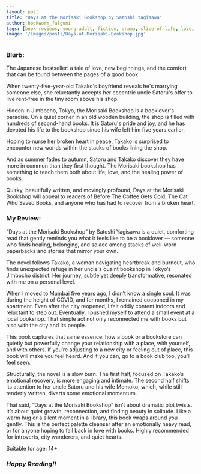 ```yaml
---
layout: post
title: "Days at the Morisaki Bookshop by Satoshi Yagisawa"
author: bookworm_falguni
tags: [book-reviews, young-adult, fiction, drama, slice-of-life, love, coming-of-age, novella, life, positivity, community, partner, friends, Japan, books]
image: '/images/posts/Days-at-Morisaki-Bookshop.jpg'
---
```

### **Blurb:**
The Japanese bestseller: a tale of love, new beginnings, and the comfort that can be found between the pages of a good book.

When twenty-five-year-old Takako's boyfriend reveals he's marrying someone else, she reluctantly accepts her eccentric uncle Satoru's offer to live rent-free in the tiny room above his shop.

Hidden in Jimbocho, Tokyo, the Morisaki Bookshop is a booklover's paradise. On a quiet corner in an old wooden building, the shop is filled with hundreds of second-hand books. It is Satoru's pride and joy, and he has devoted his life to the bookshop since his wife left him five years earlier.

Hoping to nurse her broken heart in peace, Takako is surprised to encounter new worlds within the stacks of books lining the shop.

And as summer fades to autumn, Satoru and Takako discover they have more in common than they first thought. The Morisaki bookshop has something to teach them both about life, love, and the healing power of books.

Quirky, beautifully written, and movingly profound, Days at the Morisaki Bookshop will appeal to readers of Before The Coffee Gets Cold, The Cat Who Saved Books, and anyone who has had to recover from a broken heart.

### **My Review:**
“Days at the Morisaki Bookshop” by Satoshi Yagisawa is a quiet, comforting read that gently reminds you what it feels like to be a booklover — someone who finds healing, belonging, and solace among stacks of well-worn paperbacks and stories that mirror your own.

The novel follows Takako, a woman navigating heartbreak and burnout, who finds unexpected refuge in her uncle's quaint bookshop in Tokyo’s Jimbocho district. Her journey, subtle yet deeply transformative, resonated with me on a personal level.

When I moved to Mumbai five years ago, I didn’t know a single soul. It was during the height of COVID, and for months, I remained cocooned in my apartment. Even after the city reopened, I felt oddly content indoors and reluctant to step out. Eventually, I pushed myself to attend a small event at a local bookshop. That simple act not only reconnected me with books but also with the city and its people.

This book captures that same essence: how a book or a bookstore can quietly but powerfully change your relationship with a place, with yourself, and with others. If you’re adjusting to a new city or feeling out of place, this book will make you feel heard. And if you can, go to a book club too, you’ll feel seen.

Structurally, the novel is a slow burn. The first half, focused on Takako’s emotional recovery, is more engaging and intimate. The second half shifts its attention to her uncle Satoru and his wife Momoko, which, while still tenderly written, diverts some emotional momentum.

That said, “Days at the Morisaki Bookshop” isn’t about dramatic plot twists. It’s about quiet growth, reconnection, and finding beauty in solitude. Like a warm hug or a silent moment in a library, this book wraps around you gently.
This is the perfect palette cleanser after an emotionally heavy read, or for anyone hoping to fall back in love with books. Highly recommended for introverts, city wanderers, and quiet hearts.

Suitable for age: 14+

### ***Happy Reading!!***
